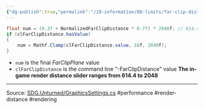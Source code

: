 ```yaml
---
{"dg-publish":true,"permalink":"/10-information/08-limits/far-clip-distance-render-distance/","created":"2024-04-06T16:02:31.419+07:00","updated":"2024-04-10T13:46:28.792+07:00"}
---
```


```csharp
float num = (0.3f + NormalizedFarClipDistance * 0.7f) * 2048f; // 614.4 - 2048(0 - 1)
if (clFarClipDistance.hasValue)
{
    num = Mathf.Clamp(clFarClipDistance.value, 16f, 2048f);
}
```
- `num` is the final *FarClipPlane* value
- `clFarClipDistance` is the command line "-FarClipDistance" value
**The in-game render distance slider ranges from 614.4 to 2048** 
---
Source: [SDG.Unturned/GraphicsSettings.cs](https://raw.githubusercontent.com/Unturned-Datamining/Unturned-Datamining/4559b157f74267d2921f195444d13de7de4febe7/Assembly-CSharp/SDG.Unturned/GraphicsSettings.cs) 
#performance #render-distance #rendering